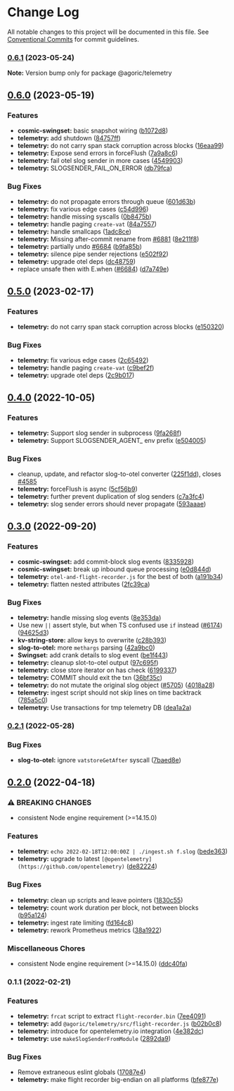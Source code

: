 # Change Log

All notable changes to this project will be documented in this file.
See [Conventional Commits](https://conventionalcommits.org) for commit guidelines.

### [0.6.1](https://github.com/Agoric/agoric-sdk/compare/@agoric/telemetry@0.6.0...@agoric/telemetry@0.6.1) (2023-05-24)

**Note:** Version bump only for package @agoric/telemetry





## [0.6.0](https://github.com/Agoric/agoric-sdk/compare/@agoric/telemetry@0.4.0...@agoric/telemetry@0.6.0) (2023-05-19)


### Features

* **cosmic-swingset:** basic snapshot wiring ([b1072d8](https://github.com/Agoric/agoric-sdk/commit/b1072d8b1ddabbb5f2835eb503c945fed3b6b080))
* **telemetry:** add shutdown ([84757ff](https://github.com/Agoric/agoric-sdk/commit/84757ff63c7f603954af9c6e85ce7a819938e5b0))
* **telemetry:** do not carry span stack corruption across blocks ([16eaa99](https://github.com/Agoric/agoric-sdk/commit/16eaa99caef56b73159b321894aa2dca52846a29))
* **telemetry:** Expose send errors in forceFlush ([7a9a8c6](https://github.com/Agoric/agoric-sdk/commit/7a9a8c6165d3cb1bc89289faddf355bc04cc9c1f))
* **telemetry:** fail otel slog sender in more cases ([4549903](https://github.com/Agoric/agoric-sdk/commit/45499031cbb2417d58a50087b857600a96f87fe8))
* **telemetry:** SLOGSENDER_FAIL_ON_ERROR ([db79fca](https://github.com/Agoric/agoric-sdk/commit/db79fcad8bc784d300acfd994ceab9a2b9c2a567))


### Bug Fixes

* **telemetry:** do not propagate errors through queue ([601d63b](https://github.com/Agoric/agoric-sdk/commit/601d63b53722bac479ad570e2f7dfc1016dae9c7))
* **telemetry:** fix various edge cases ([c54d996](https://github.com/Agoric/agoric-sdk/commit/c54d9962deaaefec4f2c9680d58d625644ef9b69))
* **telemetry:** handle missing syscalls ([0b8475b](https://github.com/Agoric/agoric-sdk/commit/0b8475be8616d81661962c9845315554e58a7f96))
* **telemetry:** handle paging `create-vat` ([84a7557](https://github.com/Agoric/agoric-sdk/commit/84a75573520b5cc24ba7cc29e054a66d81f06339))
* **telemetry:** handle smallcaps ([1adc8ce](https://github.com/Agoric/agoric-sdk/commit/1adc8ced2c5d65db8de4992d2273824f79020a2c))
* **telemetry:** Missing after-commit rename from [#6881](https://github.com/Agoric/agoric-sdk/issues/6881) ([8e211f8](https://github.com/Agoric/agoric-sdk/commit/8e211f8862dea52b1d952c51760d6690a7604d30))
* **telemetry:** partially undo [#6684](https://github.com/Agoric/agoric-sdk/issues/6684) ([b9fa85b](https://github.com/Agoric/agoric-sdk/commit/b9fa85b7307124e50cc3a84d3b694307cde55f54))
* **telemetry:** silence pipe sender rejections ([e502f92](https://github.com/Agoric/agoric-sdk/commit/e502f9293ed92b8d705447271aa4f010c6c6dcb6))
* **telemetry:** upgrade otel deps ([dc48759](https://github.com/Agoric/agoric-sdk/commit/dc4875992937f9648381efae70818fa767d4b901))
* replace unsafe then with E.when ([#6684](https://github.com/Agoric/agoric-sdk/issues/6684)) ([d7a749e](https://github.com/Agoric/agoric-sdk/commit/d7a749eec4ddec9ba39bbc65434f03ec113cae7c))



## [0.5.0](https://github.com/Agoric/agoric-sdk/compare/@agoric/telemetry@0.4.0...@agoric/telemetry@0.5.0) (2023-02-17)


### Features

* **telemetry:** do not carry span stack corruption across blocks ([e150320](https://github.com/Agoric/agoric-sdk/commit/e150320d88ade61b0a7fa0a0c4992988885ad34d))


### Bug Fixes

* **telemetry:** fix various edge cases ([2c65492](https://github.com/Agoric/agoric-sdk/commit/2c6549289d1c484aff861c061a7730c4b1f284e7))
* **telemetry:** handle paging `create-vat` ([c9bef2f](https://github.com/Agoric/agoric-sdk/commit/c9bef2f994ddaabf88dac6249f3adbc21fa6b4a0))
* **telemetry:** upgrade otel deps ([2c9b017](https://github.com/Agoric/agoric-sdk/commit/2c9b017d301048e5782b3b8cf684392e00419221))



## [0.4.0](https://github.com/Agoric/agoric-sdk/compare/@agoric/telemetry@0.3.0...@agoric/telemetry@0.4.0) (2022-10-05)


### Features

* **telemetry:** Support slog sender in subprocess ([9fa268f](https://github.com/Agoric/agoric-sdk/commit/9fa268fc9b59d9fb26d829300d7a9d5a768e47bc))
* **telemetry:** Support SLOGSENDER_AGENT_ env prefix ([e504005](https://github.com/Agoric/agoric-sdk/commit/e50400527a03d32fdf34a30fd29229f98e9baf5c))


### Bug Fixes

* cleanup, update, and refactor slog-to-otel converter ([225f1dd](https://github.com/Agoric/agoric-sdk/commit/225f1dda46ec99dbc47ba39b3a99e278a4c1adbb)), closes [#4585](https://github.com/Agoric/agoric-sdk/issues/4585)
* **telemetry:** forceFlush is async ([5cf56b9](https://github.com/Agoric/agoric-sdk/commit/5cf56b9d22a4e9436f1ce1b5020ea68071ef7f55))
* **telemetry:** further prevent duplication of slog senders ([c7a3fc4](https://github.com/Agoric/agoric-sdk/commit/c7a3fc46526b3ecf05b0f3b2b86983b788467423))
* **telemetry:** slog sender errors should never propagate ([593aaae](https://github.com/Agoric/agoric-sdk/commit/593aaae57489bb8bfd1217dc995d7d6e4d395ab4))



## [0.3.0](https://github.com/Agoric/agoric-sdk/compare/@agoric/telemetry@0.2.1...@agoric/telemetry@0.3.0) (2022-09-20)


### Features

* **cosmic-swingset:** add commit-block slog events ([8335928](https://github.com/Agoric/agoric-sdk/commit/8335928e933b96dc7db78a0895a7582b93ef4f73))
* **cosmic-swingset:** break up inbound queue processing ([e0d844d](https://github.com/Agoric/agoric-sdk/commit/e0d844da0cae132f63039404c42e5979c12977ce))
* **telemetry:** `otel-and-flight-recorder.js` for the best of both ([a191b34](https://github.com/Agoric/agoric-sdk/commit/a191b34bd6a4b14f7280b0886fcfd44b5a42b6b5))
* **telemetry:** flatten nested attributes ([2fc39ca](https://github.com/Agoric/agoric-sdk/commit/2fc39cab8ce3a080c96304af2d772943a653e420))


### Bug Fixes

* **telemetry:** handle missing slog events ([8e353da](https://github.com/Agoric/agoric-sdk/commit/8e353daf4eceac2eb90fddb6f651bc77f24d299c))
* Use new `||` assert style, but when TS confused use `if` instead ([#6174](https://github.com/Agoric/agoric-sdk/issues/6174)) ([94625d3](https://github.com/Agoric/agoric-sdk/commit/94625d38c3bb5333b00a69dd3086b1ac13490f62))
* **kv-string-store:** allow keys to overwrite ([c28b393](https://github.com/Agoric/agoric-sdk/commit/c28b39332c40d4e1def80fee9e7b70588d0c592a))
* **slog-to-otel:** more `methargs` parsing ([42a9bc0](https://github.com/Agoric/agoric-sdk/commit/42a9bc08dfa66f4653253a9cfc104307b44c908c))
* **Swingset:** add crank details to slog event ([be1f443](https://github.com/Agoric/agoric-sdk/commit/be1f443bdfd49325316607142f116ca3153e296f))
* **telemetry:** cleanup slot-to-otel output ([97c695f](https://github.com/Agoric/agoric-sdk/commit/97c695f60fce031bf9307fe8237d3df756d2a4e1))
* **telemetry:** close store iterator on has check ([6199337](https://github.com/Agoric/agoric-sdk/commit/6199337d40e42ffb4057f5a653f9cecfb21afe3f))
* **telemetry:** COMMIT should exit the txn ([36bf35c](https://github.com/Agoric/agoric-sdk/commit/36bf35c4daef7a42456aee7d917eba597abeb887))
* **telemetry:** do not mutate the original slog object ([#5705](https://github.com/Agoric/agoric-sdk/issues/5705)) ([4018a28](https://github.com/Agoric/agoric-sdk/commit/4018a28fcc9ea3ecd28d09e54e5c7cd2d64907b6))
* **telemetry:** ingest script should not skip lines on time backtrack ([785a5c0](https://github.com/Agoric/agoric-sdk/commit/785a5c0974ad8ed62501ad6e02245dd77d7c7815))
* **telemetry:** Use transactions for tmp telemetry DB ([dea1a2a](https://github.com/Agoric/agoric-sdk/commit/dea1a2ac31586cf16216e57162ad2951f07dc178))



### [0.2.1](https://github.com/Agoric/agoric-sdk/compare/@agoric/telemetry@0.2.0...@agoric/telemetry@0.2.1) (2022-05-28)


### Bug Fixes

* **slog-to-otel:** ignore `vatstoreGetAfter` syscall ([7baed8e](https://github.com/Agoric/agoric-sdk/commit/7baed8ea1c7513d57bd33edb8c4b6a80dd5182ed))



## [0.2.0](https://github.com/Agoric/agoric-sdk/compare/@agoric/telemetry@0.1.1...@agoric/telemetry@0.2.0) (2022-04-18)


### ⚠ BREAKING CHANGES

* consistent Node engine requirement (>=14.15.0)

### Features

* **telemetry:** `echo 2022-02-18T12:00:00Z | ./ingest.sh f.slog` ([bede363](https://github.com/Agoric/agoric-sdk/commit/bede363018656bad32b6764a5216acaaf2ca19bc))
* **telemetry:** upgrade to latest `[@opentelemetry](https://github.com/opentelemetry)` ([de82224](https://github.com/Agoric/agoric-sdk/commit/de82224eb08a40e139f20e74d6f1038e50fbfa40))


### Bug Fixes

* **telemetry:** clean up scripts and leave pointers ([1830c55](https://github.com/Agoric/agoric-sdk/commit/1830c55edeb814b79f25f9fbacdbebbac7c2a26f))
* **telemetry:** count work duration per block, not between blocks ([b95a124](https://github.com/Agoric/agoric-sdk/commit/b95a124d17fca6edf04232f8e3a7eeef196e5b43))
* **telemetry:** ingest rate limiting ([fd164c8](https://github.com/Agoric/agoric-sdk/commit/fd164c82d56f416309071b85c60da1af34af7821))
* **telemetry:** rework Prometheus metrics ([38a1922](https://github.com/Agoric/agoric-sdk/commit/38a1922ce2c21e4f31b4a1bedd634bbe627990f9))


### Miscellaneous Chores

* consistent Node engine requirement (>=14.15.0) ([ddc40fa](https://github.com/Agoric/agoric-sdk/commit/ddc40fa525f845ed900512c38b99f01458a3d131))



### 0.1.1 (2022-02-21)


### Features

* **telemetry:** `frcat` script to extract `flight-recorder.bin` ([7ee4091](https://github.com/Agoric/agoric-sdk/commit/7ee409102269ab41a1f3f5d5a0bdd29b6eb12a36))
* **telemetry:** add `@agoric/telemetry/src/flight-recorder.js` ([b02b0c8](https://github.com/Agoric/agoric-sdk/commit/b02b0c8086136d8e780b687ae65df41796946eec))
* **telemetry:** introduce for opentelemetry.io integration ([4e382dc](https://github.com/Agoric/agoric-sdk/commit/4e382dcede81717a4c9941266b0377ad531b8b38))
* **telemetry:** use `makeSlogSenderFromModule` ([2892da9](https://github.com/Agoric/agoric-sdk/commit/2892da96eff902c5f616424d6fb9946aaaef1b0f))


### Bug Fixes

* Remove extraneous eslint globals ([17087e4](https://github.com/Agoric/agoric-sdk/commit/17087e4605db7d3b30dfccf2434b2850b45e3408))
* **telemetry:** make flight recorder big-endian on all platforms ([bfe877e](https://github.com/Agoric/agoric-sdk/commit/bfe877e8825d551b9ea6f80e2623fb450883dab0))
